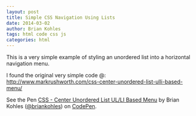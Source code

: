 ```yaml
---
layout: post
title: Simple CSS Navigation Using Lists
date: 2014-03-02
author: Brian Kohles
tags: html code css js
categories: html
---
```


<p><p>This is a very simple example of styling an unordered list into a horizontal navigation menu.</p>
<p>I found the original very simple code @: <a href="http://www.markrushworth.com/css-center-unordered-list-ulli-based-menu/">http://www.markrushworth.com/css-center-unordered-list-ulli-based-menu/</a></p>

<p data-height="266" data-theme-id="4812" data-slug-hash="paGit" data-default-tab="result" class="codepen">See the Pen <a href="http://codepen.io/briankohles/pen/paGit">CSS - Center Unordered List UL/LI Based Menu</a> by Brian Kohles (<a href="http://codepen.io/briankohles">@briankohles</a>) on <a href="http://codepen.io">CodePen</a>.</p>
<script async src="//codepen.io/assets/embed/ei.js"></script></p>
